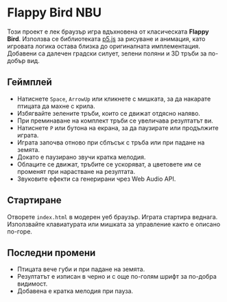 # Flappy Bird NBU

Този проект е лек браузър игра вдъхновена от класическата **Flappy Bird**. Използва се библиотеката [p5.js](https://p5js.org/) за рисуване и анимация, като игровата логика остава близка до оригиналната имплементация. Добавени са далечен градски силует, зелени поляни и 3D тръби за по-добър вид.

## Геймплей

* Натиснете `Space`, `ArrowUp` или кликнете с мишката, за да накарате птицата да махне с крила.
* Избягвайте зелените тръби, които се движат отдясно наляво.
* При преминаване на комплект тръби се увеличава резултатът ви.
* Натиснете `P` или бутона на екрана, за да паузирате или продължите играта.
* Играта започва отново при сблъсък с тръба или при падане на земята.
* Докато е паузирано звучи кратка мелодия.
* Облаците се движат, тръбите се ускоряват, а цветовете им се променят при нарастване на резултата.
* Звуковите ефекти са генерирани чрез Web Audio API.

## Стартиране

Отворете `index.html` в модерен уеб браузър. Играта стартира веднага. Използвайте клавиатурата или мишката за управление както е описано по-горе.

## Последни промени

* Птицата вече губи и при падане на земята.
* Резултатът е изписан в черно и с още по-голям шрифт за по-добра видимост.
* Добавена е кратка мелодия при пауза.
